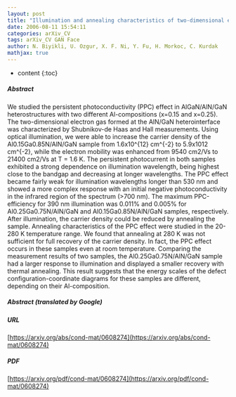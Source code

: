 ```yaml
---
layout: post
title: "Illumination and annealing characteristics of two-dimensional electron gas systems in metal-organic vapor-phase epitaxy grown AlGaN/AlN/GaN heterostructures"
date: 2006-08-11 15:54:11
categories: arXiv_CV
tags: arXiv_CV GAN Face
author: N. Biyikli, U. Ozgur, X. F. Ni, Y. Fu, H. Morkoc, C. Kurdak
mathjax: true
---
```


* content
{:toc}

##### Abstract
We studied the persistent photoconductivity (PPC) effect in AlGaN/AlN/GaN heterostructures with two different Al-compositions (x=0.15 and x=0.25). The two-dimensional electron gas formed at the AlN/GaN heterointerface was characterized by Shubnikov-de Haas and Hall measurements. Using optical illumination, we were able to increase the carrier density of the Al0.15Ga0.85N/AlN/GaN sample from 1.6x10^{12} cm^{-2} to 5.9x1012 cm^{-2}, while the electron mobility was enhanced from 9540 cm2/Vs to 21400 cm2/Vs at T = 1.6 K. The persistent photocurrent in both samples exhibited a strong dependence on illumination wavelength, being highest close to the bandgap and decreasing at longer wavelengths. The PPC effect became fairly weak for illumination wavelengths longer than 530 nm and showed a more complex response with an initial negative photoconductivity in the infrared region of the spectrum (>700 nm). The maximum PPC-efficiency for 390 nm illumination was 0.011% and 0.005% for Al0.25Ga0.75N/AlN/GaN and Al0.15Ga0.85N/AlN/GaN samples, respectively. After illumination, the carrier density could be reduced by annealing the sample. Annealing characteristics of the PPC effect were studied in the 20-280 K temperature range. We found that annealing at 280 K was not sufficient for full recovery of the carrier density. In fact, the PPC effect occurs in these samples even at room temperature. Comparing the measurement results of two samples, the Al0.25Ga0.75N/AlN/GaN sample had a larger response to illumination and displayed a smaller recovery with thermal annealing. This result suggests that the energy scales of the defect configuration-coordinate diagrams for these samples are different, depending on their Al-composition.

##### Abstract (translated by Google)


##### URL
[https://arxiv.org/abs/cond-mat/0608274](https://arxiv.org/abs/cond-mat/0608274)

##### PDF
[https://arxiv.org/pdf/cond-mat/0608274](https://arxiv.org/pdf/cond-mat/0608274)

